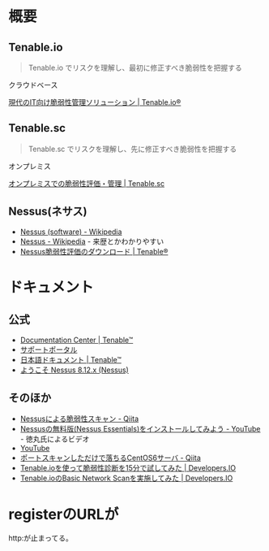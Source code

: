 
# 概要

## Tenable.io

> Tenable.io でリスクを理解し、最初に修正すべき脆弱性を把握する

クラウドベース

[現代のIT向け脆弱性管理ソリューション | Tenable.io®](https://jp.tenable.com/products/tenable-io)

## Tenable.sc

> Tenable.sc でリスクを理解し、先に修正すべき脆弱性を把握する

オンプレミス

[オンプレミスでの脆弱性評価・管理 | Tenable.sc](https://jp.tenable.com/products/tenable-sc)

## Nessus(ネサス)

- [Nessus (software) - Wikipedia](https://en.wikipedia.org/wiki/Nessus_(software))
- [Nessus - Wikipedia](https://ja.wikipedia.org/wiki/Nessus) - 来歴とかわかりやすい
- [Nessus脆弱性評価のダウンロード | Tenable®](https://jp.tenable.com/products/nessus)

# ドキュメント

## 公式

- [Documentation Center | Tenable™](https://docs.tenable.com/)
- [サポートポータル](https://community.tenable.com/s/)
- [日本語ドキュメント | Tenable™](https://jp.docs.tenable.com/)
- [ようこそ Nessus 8.12.x (Nessus)](https://jp.docs.tenable.com/nessus/8_12/Content/GettingStarted.htm)


## そのほか

- [Nessusによる脆弱性スキャン - Qiita](https://qiita.com/prt445/items/81ea55eb3d6f0ecff329)
- [Nessusの無料版(Nessus Essentials)をインストールしてみよう - YouTube](https://www.youtube.com/watch?v=SegCYc4_21U) - 徳丸氏によるビデオ
- [YouTube](https://www.youtube.com/watch?v=1TDP8Rlsdnc)
- [ポートスキャンしただけで落ちるCentOS6サーバ - Qiita](https://qiita.com/ockeghem/items/9e8158a51cd4d3368ac5)
- [Tenable.ioを使って脆弱性診断を15分で試してみた | Developers.IO](https://dev.classmethod.jp/articles/tenable-io-nessus-basicnetworkscan/)
- [Tenable.ioのBasic Network Scanを実施してみた | Developers.IO](https://dev.classmethod.jp/articles/tenable-io-vulnerabilitymanagement-basicnetworkscan/)


# registerのURLが

http:が止まってる。
